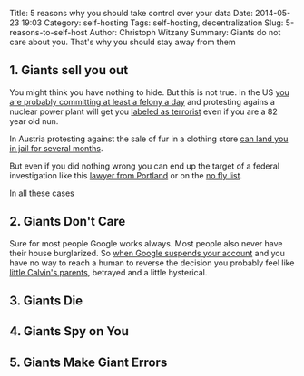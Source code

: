Title: 5 reasons why you should take control over your data
Date: 2014-05-23 19:03
Category: self-hosting
Tags: self-hosting, decentralization
Slug: 5-reasons-to-self-host
Author: Christoph Witzany
Summary: Giants do not care about you. That's why you should stay away from them


## 1. Giants sell you out

You might think you have nothing to hide. But this is not true. In the 
US [you are probably committing at least a felony a day](http://www.amazon.com/exec/obidos/ASIN/B00505UZ4G/ref=nosim/0sil8 
"Three Felonies A Day by Harvey Silverglate") and protesting agains a nuclear
power plant will get you [labeled as terrorist](http://topinfopost.com/2013/05/31/82-year-old-nun-about-to-be-sentenced-as-a-terrorist 
"82 year old nun about to be sentenced as a terrorist") even if you are a 82 
year old nun.

In Austria protesting against the sale of fur in a clothing store 
[can land you in jail for several months](https://de.wikipedia.org/wiki/Wiener_neust%C3%A4dter_Tiersch%C3%BCtzerprozess#Ermittlungen_und_Verhaftungen 
"Wiener Neustädter Tierschützerprozess - Sorry only in German"). 

But even if you did nothing wrong you can end up the target of a federal 
investigation like this [lawyer from Portland](http://www.komonews.com/news/archive/4125406.html "Portland Lawyer Cleared In Madrid Bombing Case") 
or on the [no fly list](http://www.mercurynews.com/crime-courts/ci_24911422/u-s-government-loses-challenge-no-fly-lists 
"No-fly list challenged: Stanford student wrongly labeled a terrorist, judge says").

In all these cases 

## 2. Giants Don't Care

Sure for most people Google works always. Most people also never have their 
house burglarized. So [when Google suspends your account](http://www.slate.com/articles/technology/future_tense/2013/04/life_without_google_when_my_account_was_suspended_i_felt_like_i_d_been_dumped.html 
"Can You Live Without Google?")
and you have no way to reach a human to reverse the decision you probably feel 
like [little Calvin's parents](http://www.gocomics.com/calvinandhobbes/2014/05/20 
"This is one of the things you always figure will happen to other people. - Unfortunately we're all someone else to someone else"),
betrayed and a little hysterical. 



## 3. Giants Die


## 4. Giants Spy on You



## 5. Giants Make Giant Errors